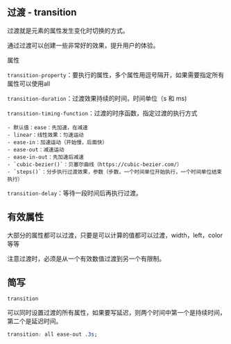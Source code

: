 ## 过渡 - transition

过渡就是元素的属性发生变化时切换的方式。

通过过渡可以创建一些非常好的效果，提升用户的体验。

属性

`transition-property`：要执行的属性，多个属性用逗号隔开，如果需要指定所有属性可以使用all

`transition-duration`：过渡效果持续的时间，时间单位（s 和 ms)

`transition-timing-function`：过渡的时序函数，指定过渡的执行方式

	- 默认值：ease：先加速，在减速
	- linear：线性效果：匀速运动
	- ease-in：加速运动（开始慢，后面快）
	- ease-out：减速运动
	- ease-in-out：先加速后减速
	- `cubic-bezier()`：贝塞尔曲线（https://cubic-bezier.com/）
	- `steps()`：分步执行过渡效果，参数（步数，一个时间单位开始执行，一个时间单位结束执行）

`transition-delay`：等待一段时间后再执行过渡。

## 有效属性

大部分的属性都可以过渡，只要是可以计算的值都可以过渡，width，left，color等等

注意过渡时，必须是从一个有效数值过渡到另一个有限制。 

## 简写

`transition`

可以同时设置过渡的所有属性，如果要写延迟，则两个时间中第一个是持续时间，第二个是延迟时间。

```css
transition: all ease-out .3s;
```



